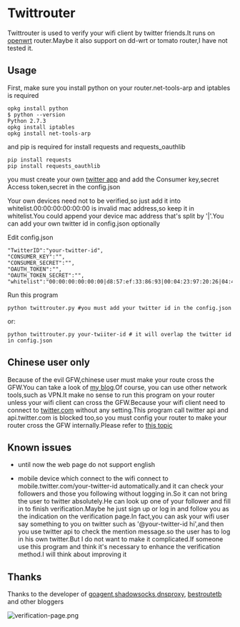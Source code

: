 Twittrouter
===========
Twittrouter is used to verify your wifi client by twitter friends.It runs on [openwrt](https://openwrt.org/) router.Maybe it also support on dd-wrt or tomato router,I have not tested it.

Usage
-----
First, make sure you install python on your router.net-tools-arp and iptables is required

    opkg install python
    $ python --version
    Python 2.7.3
    opkg install iptables
    opkg install net-tools-arp

and pip is required for install requests and requests_oauthlib  

    pip install requests
    pip install requests_oauthlib

you must create your own [twitter app](https://dev.twitter.com/apps) and add the Consumer key,secret Access token,secret in the config.json

Your own devices need not to be verified,so just add it into whitelist.00:00:00:00:00:00 is invalid mac address,so keep it in whitelist.You could append your device mac address that's split by '|'.You can add your own twitter id in config.json optionally

Edit config.json

    "TwitterID":"your-twitter-id",
    "CONSUMER_KEY":"",
    "CONSUMER_SECRET":"",
    "OAUTH_TOKEN":"",
    "OAUTH_TOKEN_SECRET":"",
    "whitelist":"00:00:00:00:00:00|d8:57:ef:33:86:93|00:04:23:97:20:26|04:46:65:53:00:0b"

Run this program

    python twittrouter.py #you must add your twitter id in the config.json
or:

    python twittrouter.py your-twiiter-id # it will overlap the twitter id in config.json

Chinese user only
-----------------
Because of the evil GFW,chinese user must make your route cross the GFW.You can take a look of [my blog](http://scola.github.io/deploy-proxy-on-openwrt--client-need-not-to-set/).Of course, you can use other network tools,such as VPN.It make no sense to run this program on your router unless your wifi client can cross the GFW.Because your wifi client need to connect to [twitter.com](https://twitter.com) without any setting.This program call twitter api and api.twitter.com is blocked too,so you must config your router to make your router cross the GFW internally.Please refer to [this topic](http://scola.github.io/add-twitter-follower-verification-over-wifi/)

Known issues
-------------
 * until now the web page do not support english

 * mobile device which connect to the wifi connect to mobile.twitter.com/your-twitter-id automatically.and it can check your followers and those you following without logging in.So it can not bring the user to twitter absolutely.He can look up one of your follower and fill in to finish verification.Maybe he just sign up or log in and follow you as the indication on the verification page.In fact,you can ask your wifi user say something to you on twitter such as '@your-twitter-id hi',and then you use twitter api to check the mention message.so the user has to log in his own twitter.But I do not want to make it complicated.If someone use this program and think it's necessary to enhance the verification method.I will think about improving it

Thanks
------
Thanks to the developer of [goagent](https://code.google.com/p/goagent/),[shadowsocks](http://www.shadowsocks.org/),[dnsproxy](https://github.com/phuslu/dnsproxy), [bestroutetb](https://github.com/ashi009/bestroutetb) and other bloggers

![verification-page.png](https://raw.github.com/scola/twittrouter/master/verification-page.png)
